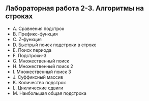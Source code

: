 ## Лабораторная работа 2-3. Алгоритмы на строках

- A. Сравнения подстрок
- B. Префикс-функция
- C. Z-функция
- D. Быстрый поиск подстроки в строке
- E. Поиск периода
- F. Подстроки-3
- G. Множественный поиск
- H. Множественный поиск 2
- I. Множественный поиск 3
- J. Суффиксный массив
- K. Количество подстрок
- L. Циклические сдвиги
- M. Наибольшая общая подстрока
